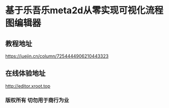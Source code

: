 # 基于乐吾乐meta2d从零实现可视化流程图编辑器

## 教程地址
https://juejin.cn/column/7254444906210443323

## 在线体验地址

http://editor.xroot.top

### 版权所有 切勿用于商行为业
